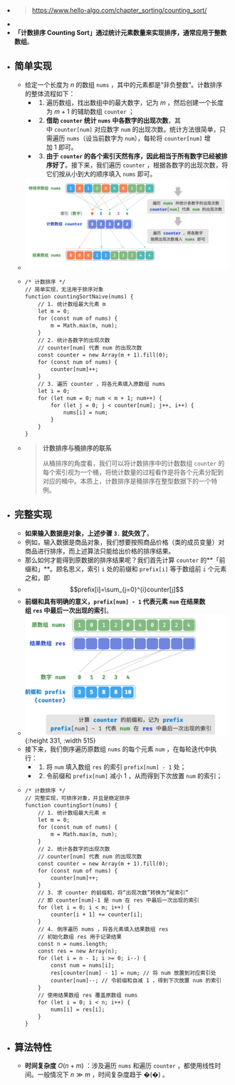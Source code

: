 - > https://www.hello-algo.com/chapter_sorting/counting_sort/
-
- **「计数排序 Counting Sort」**通过统计元素数量来实现排序，通常应用于**整数数组**。
- ## 简单实现
	- 给定一个长度为 $n$ 的数组 `nums` ，其中的元素都是“非负整数”。计数排序的整体流程如下：
		- 1. 遍历数组，找出数组中的最大数字，记为 $m$ ，然后创建一个长度为 $m+1$ 的辅助数组 `counter` ；
		- 2. **借助 `counter` 统计 `nums` 中各数字的出现次数**，其中 `counter[num]` 对应数字 `num` 的出现次数。统计方法很简单，只需遍历 `nums`（设当前数字为 `num`），每轮将 `counter[num]` 增加 1 即可。
		- 3. **由于 `counter` 的各个索引天然有序，因此相当于所有数字已经被排序好了**。接下来，我们遍历 `counter` ，根据各数字的出现次数，将它们按从小到大的顺序填入 `nums` 即可。
	- ![image.png](../assets/image_1687927401897_0.png)
	- ```
	  /* 计数排序 */
	  // 简单实现，无法用于排序对象
	  function countingSortNaive(nums) {
	      // 1. 统计数组最大元素 m
	      let m = 0;
	      for (const num of nums) {
	          m = Math.max(m, num);
	      }
	      // 2. 统计各数字的出现次数
	      // counter[num] 代表 num 的出现次数
	      const counter = new Array(m + 1).fill(0);
	      for (const num of nums) {
	          counter[num]++;
	      }
	      // 3. 遍历 counter ，将各元素填入原数组 nums
	      let i = 0;
	      for (let num = 0; num < m + 1; num++) {
	          for (let j = 0; j < counter[num]; j++, i++) {
	              nums[i] = num;
	          }
	      }
	  }
	  
	  ```
	- > **计数排序与桶排序的联系**
	  >
	  > 从桶排序的角度看，我们可以将计数排序中的计数数组 `counter` 的每个索引视为一个桶，将统计数量的过程看作是将各个元素分配到对应的桶中。本质上，计数排序是桶排序在整型数据下的一个特例。
- ## 完整实现
	- **如果输入数据是对象，上述步骤 `3.` 就失效了**。
	- 例如，输入数据是商品对象，我们想要按照商品价格（类的成员变量）对商品进行排序，而上述算法只能给出价格的排序结果。
	- 那么如何才能得到原数据的排序结果呢？我们首先计算 `counter` 的**「前缀和」**。顾名思义，索引 `i` 处的前缀和 `prefix[i]` 等于数组前 `i` 个元素之和，即
	- $$prefix[i]=\sum_{j=0}^{i}counter[j]$$
	- **前缀和具有明确的意义，`prefix[num] - 1` 代表元素 `num` 在结果数组 `res` 中最后一次出现的索引**。
	- ![image.png](../assets/image_1687933755950_0.png){:height 331, :width 515}
	- 接下来，我们倒序遍历原数组 `nums` 的每个元素 `num` ，在每轮迭代中执行：
		- 1. 将 `num` 填入数组 `res` 的索引 `prefix[num] - 1` 处；
		- 2. 令前缀和 `prefix[num]` 减小 1 ，从而得到下次放置 `num` 的索引；
	- ```
	  /* 计数排序 */
	  // 完整实现，可排序对象，并且是稳定排序
	  function countingSort(nums) {
	      // 1. 统计数组最大元素 m
	      let m = 0;
	      for (const num of nums) {
	          m = Math.max(m, num);
	      }
	      // 2. 统计各数字的出现次数
	      // counter[num] 代表 num 的出现次数
	      const counter = new Array(m + 1).fill(0);
	      for (const num of nums) {
	          counter[num]++;
	      }
	      // 3. 求 counter 的前缀和，将“出现次数”转换为“尾索引”
	      // 即 counter[num]-1 是 num 在 res 中最后一次出现的索引
	      for (let i = 0; i < m; i++) {
	          counter[i + 1] += counter[i];
	      }
	      // 4. 倒序遍历 nums ，将各元素填入结果数组 res
	      // 初始化数组 res 用于记录结果
	      const n = nums.length;
	      const res = new Array(n);
	      for (let i = n - 1; i >= 0; i--) {
	          const num = nums[i];
	          res[counter[num] - 1] = num; // 将 num 放置到对应索引处
	          counter[num]--; // 令前缀和自减 1 ，得到下次放置 num 的索引
	      }
	      // 使用结果数组 res 覆盖原数组 nums
	      for (let i = 0; i < n; i++) {
	          nums[i] = res[i];
	      }
	  }
	  ```
- ## 算法特性
	- **时间复杂度** $O(n+m)$ ：涉及遍历 `nums` 和遍历 `counter` ，都使用线性时间。一般情况下 $n≫m$ ，时间复杂度趋于 �(�) 。
